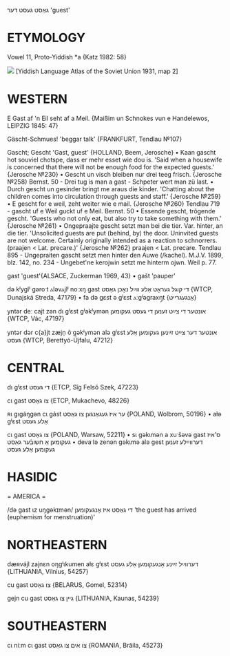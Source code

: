 גאַסט
געסט
דער
'guest'

ETYMOLOGY
===========
Vowel 11, Proto-Yiddish *a
{Katz 1982: 58}

![](https://ia601509.us.archive.org/29/items/shprakhatlas/ShprakhatlasKarte2-Optimized.jpg)
[Yiddish Language Atlas of the Soviet Union 1931, map 2] 

WESTERN
========

E Gast af 'n Eil seht af a Meil.
{Maißim un Schnokes vun e Handelewos, LEIPZIG 1845: 47}

Gäscht-Schmues! 'beggar talk'
{FRANKFURT, Tendlau №107}

Gascht; Gescht 'Gast, guest' {HOLLAND, Beem, Jerosche}
	•	Kaan gascht hot souviel chotspe, dass er mehr esset wie dou is. 'Said when a housewife is concerned that there will not be enough food for the expected guests.' {Jerosche №230}
	•	Gescht un visch bleiben nur drei teeg frisch. {Jerosche №258}
Bernst. 50 - Drei tug is man a gast - Schpeter wert man zü last.
	•	Durch gescht un gesinder bringt me araus die kinder. 'Chatting about the children comes into circulation through guests and staff.' {Jerosche №259}
	•	E gescht for e weil, zeht weiter wie e mail. {Jerosche №260}
Tendlau 719 - gascht uf e Weil guckt uf e Meil.
Bernst. 50
	•	Essende gescht, trôgende gescht. 'Guests who not only eat, but also try to take something with them.' {Jerosche №261}
	•	Ongepraajte gescht setzt man bei die tier. Var. hinter, an die tier. 'Unsolicited guests are put (behind, by) the door. Uninvited guests are not welcome. Certainly originally intended as a reaction to schnorrers. (praajen < Lat. precare.)' {Jerosche №262}
praajen < Lat. precare.
Tendlau 895 - Ungepraiten gascht setzt men hinter den Auwe (/kachel).
M.J.V. 1899, blz. 142, no. 234 - Ungebet'ne kerojwin setzt me hinterm ojwn.
Weil p. 77.

gast 'guest'{ALSACE, Zuckerman 1969, 43}
	•	gašt 'pauper' 

də kʲyglʲ gəroˑt ⲁləvⲁjlʲ noːxŋ gast די קוגל געראָט אַלע ווײַל נאָכן גאַסט {WTCP, Dunajská Streda, 47179}
	•	fa də gɛst ə gʲɛst ⲁːgʲəgraxŋ̩t {אָנגעגרייט}

yntər deː cajt zən dɩ gʲɛst gʲəkʲymən אונטער די צײַט זענען די געסט געקומען {WTCP, Vác, 47197}

yntər dər c{a}jt zæjn̩ õˑgəkʲymən alə gʲɛst אונטער דער צײַט זײַנען געקומען אַלע געסט {WTCP, Berettyó-Újfalu, 47212}

CENTRAL
========

dɩ gʲɛst די געסט {ETCP, Sîg Felső Szek, 47223}

cɩ gast צו גאַסט {ETCP, Mukachevo, 48226}

ʀɩ gɩgáŋgən cɩ gást ער איז געגאַנגען צו גאַסט {POLAND, Wolbrom, 50196}
	•	aɫə gʲɛst אַלע געסט

cɩ gast צו גאַסט {POLAND, Warsaw, 52211}
	•	sɩ gəkɩmən a xuˑšəvə gast ס'איז געקומען אַ חשובֿער גאַסט
	•	devaˑlə zenən gəkɩmə alə gest דערווײַלע זענען געקומען אַלע געסט

HASIDIC
=======
= AMERICA = 

/də gast ɩz uŋgəkɪmən/ די גאַסט איז אָנגעקומען 'the guest has arrived (euphemism for menstruation)'

NORTHEASTERN
==============

dæʀvájl zajnɛn oŋgʲɩkumen aɫɛ gʲɛst דערווײַל זײַנע אָנגעקומען אַלע געסט {LITHUANIA, Vilnius, 54257}

cu gast צו גאַסט {BELARUS, Gomel, 52314}

gejn cu gast גיין צו גאַסט {LITHUANIA, Kaunas, 54239}

SOUTHEASTERN
==============

cɩ niːm cɩ gast צו אים צו גאַסט {ROMANIA, Brăila, 45273}